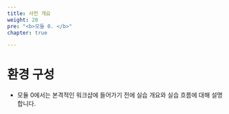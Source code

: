```yaml
---
title: 사전 개요 
weight: 20
pre: "<b>모듈 0. </b>"
chapter: true

---
```


# 환경 구성 

- 모듈 0에서는 본격적인 워크샵에 들어가기 전에 실습 개요와 실습 흐름에 대해 설명합니다. 
